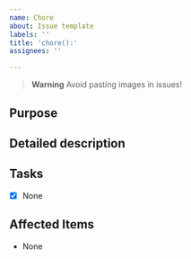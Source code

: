```yaml
---
name: Chore
about: Issue template
labels: ''
title: 'chore():'
assignees: ''

---
```


> **Warning**
> Avoid pasting images in issues!

## Purpose

<!-- Please provide a purpose or intention for this issue. Why do we need this in place? -->

## Detailed description

<!-- Please elaborate background and technical details for the issue -->

## Tasks

<!-- Provide a detailed list of tasks to be executed in this issue. -->

- [x] None

## Affected Items

<!-- Provide information if there are any affected items such as resources or files.

Example:

Changes to App Service Plan SKU from Basic to Standard may affect the following resources:

- App Service Plan
- App Service
- Key Vault
  - Update Firewall if using App Service outbound IP addresses as they will change from new SKU
-->

- None
